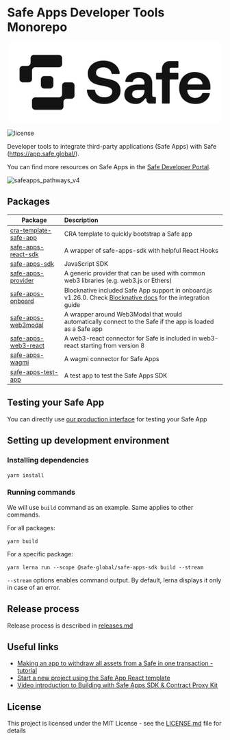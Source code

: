 # Safe Apps Developer Tools Monorepo

[![Logo](https://raw.githubusercontent.com/safe-global/safe-apps-sdk/main/assets/logo.svg)](https://safe.global/)

![license]([https://img.shields.io/github/license/safe-global/safe-apps-sdk](https://app.safe.global/home?safe=eth:0x02D61347e5c6EA5604f3f814C5b5498421cEBdEB))

Developer tools to integrate third-party applications (Safe Apps) with Safe (https://app.safe.global/).

You can find more resources on Safe Apps in the [Safe Developer Portal](https://docs.safe.global/safe-core-aa-sdk/safe-apps).

![safeapps_pathways_v4](https://user-images.githubusercontent.com/6764315/123075714-c5564100-d418-11eb-8da0-898aa163dee2.png)

## Packages

| Package                                                       | Description                                                                                                                                       |
|---------------------------------------------------------------|:--------------------------------------------------------------------------------------------------------------------------------------------------|
| [cra-template-safe-app](/packages/cra-template-safe-app)      | CRA template to quickly bootstrap a Safe app                                                                                                      |
| [safe-apps-react-sdk](/packages/safe-apps-react-sdk)          | A wrapper of safe-apps-sdk with helpful React Hooks                                                                                               |
| [safe-apps-sdk](/packages/safe-apps-sdk)                      | JavaScript SDK                                                                                                                                    |
| [safe-apps-provider](/packages/safe-apps-provider)            | A generic provider that can be used with common web3 libraries (e.g. web3.js or Ethers)                                                           |
| [safe-apps-onboard](https://onboard.blocknative.com/)         | Blocknative included Safe App support in onboard.js v1.26.0. Check [Blocknative docs](https://onboard.blocknative.com/) for the integration guide |
| [safe-apps-web3modal](/packages/safe-apps-web3modal)          | A wrapper around Web3Modal that would automatically connect to the Safe if the app is loaded as a Safe app                                        |
| [safe-apps-web3-react](https://github.com/Uniswap/web3-react) | A web3-react connector for Safe is included in web3-react starting from version 8                                                                 |
| [safe-apps-wagmi](/packages/safe-apps-wagmi)                  | A wagmi connector for Safe Apps                                                                                                                   |
| [safe-apps-test-app](/packages/safe-apps-test-app)            | A test app to test the Safe Apps SDK                                                                                                              |

## Testing your Safe App

You can directly use [our production interface](https://app.safe.global) for testing your Safe App


## Setting up development environment

### Installing dependencies

```
yarn install
```

### Running commands

We will use `build` command as an example. Same applies to other commands.

For all packages:

```
yarn build
```

For a specific package:

```
yarn lerna run --scope @safe-global/safe-apps-sdk build --stream
```

`--stream` options enables command output. By default, lerna displays it only in case of an error.

## Release process

Release process is described in [releases.md](/docs/releases.md)

## Useful links

- [Making an app to withdraw all assets from a Safe in one transaction - tutorial](/guides/drain-safe-app)
- [Start a new project using the Safe App React template](/packages/cra-template-safe-app)
- [Video introduction to Building with Safe Apps SDK & Contract Proxy Kit](https://www.youtube.com/watch?v=YGw8WfBw5OI)

## License

This project is licensed under the MIT License - see the [LICENSE.md](LICENSE.md) file for details
